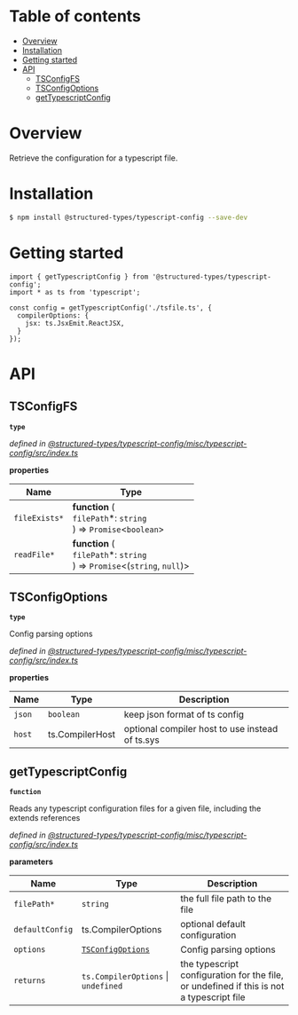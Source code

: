 # Table of contents

- [Overview](#overview)
- [Installation](#installation)
- [Getting started](#getting-started)
- [API](#api)
  - [TSConfigFS](#tsconfigfs)
  - [TSConfigOptions](#tsconfigoptions)
  - [getTypescriptConfig](#gettypescriptconfig)

# Overview

Retrieve the configuration for a typescript file.

# Installation

```bash
$ npm install @structured-types/typescript-config --save-dev
```

# Getting started

    import { getTypescriptConfig } from '@structured-types/typescript-config';
    import * as ts from 'typescript';

    const config = getTypescriptConfig('./tsfile.ts', {
      compilerOptions: {
        jsx: ts.JsxEmit.ReactJSX,
      }
    });

# API

<api-readme files="./src/index.ts"/>

<!-- START-API-README -->

## TSConfigFS

**`type`**

_defined in [@structured-types/typescript-config/misc/typescript-config/src/index.ts](https://github.com/atanasster/component-controls/tree/master/misc/typescript-config/src/index.ts#L5)_

**properties**

| Name          | Type                                                                                  |
| ------------- | ------------------------------------------------------------------------------------- |
| `fileExists*` | **function** (<br />`filePath`\*: `string`<br />) => `Promise`&lt;`boolean`>          |
| `readFile*`   | **function** (<br />`filePath`\*: `string`<br />) => `Promise`&lt;(`string`, `null`)> |

## TSConfigOptions

**`type`**

Config parsing options

_defined in [@structured-types/typescript-config/misc/typescript-config/src/index.ts](https://github.com/atanasster/component-controls/tree/master/misc/typescript-config/src/index.ts#L16)_

**properties**

| Name   | Type            | Description                                     |
| ------ | --------------- | ----------------------------------------------- |
| `json` | `boolean`       | keep json format of ts config                   |
| `host` | ts.CompilerHost | optional compiler host to use instead of ts.sys |

## getTypescriptConfig

**`function`**

Reads any typescript configuration files for a given file, including the extends references

_defined in [@structured-types/typescript-config/misc/typescript-config/src/index.ts](https://github.com/atanasster/component-controls/tree/master/misc/typescript-config/src/index.ts#L33)_

**parameters**

| Name            | Type                                  | Description                                                                              |
| --------------- | ------------------------------------- | ---------------------------------------------------------------------------------------- |
| `filePath*`     | `string`                              | the full file path to the file                                                           |
| `defaultConfig` | ts.CompilerOptions                    | optional default configuration                                                           |
| `options`       | [`TSConfigOptions`](#tsconfigoptions) | Config parsing options                                                                   |
| `returns`       | `ts.CompilerOptions` \| `undefined`   | the typescript configuration for the file, or undefined if this is not a typescript file |

<!-- END-API-README -->
